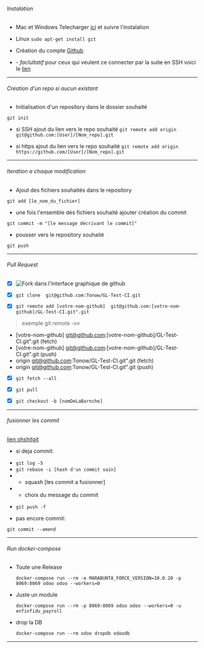 ###### Instalation

* Mac et Windows
Telecharger [ici](https://git-scm.com/downloads) et suivre l'instalation

* Linux ```sudo apt-get install git```

* Création du compte [Github](https://github.com/)

* *- faclultatif* pour ceux qui veulent ce connecter par la suite en SSH voici le [lien](https://help.github.com/articles/connecting-to-github-with-ssh/)

----


###### Création d'un repo si aucun existant

* Initialisation d'un repository dans le dossier souhaité

```git init```

* si SSH ajout du lien vers le repo souhaité
```git remote add origin git@github.com:[User]/[Nom_repo].git```

* si https ajout du lien vers le repo souhaité
```git remote add origin https://github.com/[User]/[Nom_repo].git```

-----


###### Iteration a chaque modification

* Ajout des fichiers souhaités dans le repository

```git add [le_nom_du_fichier]```

* une fois l'ensemble des fichiers souhaité ajouter création du commit

```git commit -m "[le message décrivant le commit]"```

* pousser vers le repository souhaité

```git push```

----



###### Pull Request

- [x] ![Fork dans l'interface graphique de github](https://github.com/Tonow/GL-Test-CI/blob/master/Capture%20d'%C3%A9cran%20de%202018-01-07%2020-49-43.png)

- [x] ```git clone 	git@github.com:Tonow/GL-Test-CI.git```

- [x] ```git remote add [votre-nom-github] 	git@github.com:[votre-nom-github]/GL-Test-CI.git".git```

> exemple git remote -vv
* [votre-nom-github]	git@github.com:[votre-nom-github]/GL-Test-CI.git".git (fetch)
* [votre-nom-github] git@github.com:[votre-nom-github]/GL-Test-CI.git".git (push)
* origin	git@github.com:Tonow/GL-Test-CI.git".git (fetch)
* origin	git@github.com:Tonow/GL-Test-CI.git".git (push)

- [x] ```git fetch --all```

- [x] ```git pull```

- [x] ```git checkout -b [nomDeLaBarnche]```

----


###### fusionner les commit
[lien ohshitgit](http://ohshitgit.com/)

- si deja commit:
 * ```git log -5```
 * ```git rebase -i [hash d'un commit sain] ```
 * - squash [les commit a fusionner]
 * - choix du message du commit
 - ```git push -f```


- pas encore commit:

```git commit --amend```

----



###### Run docker-compose

* Toute une Release

    ```docker-compose run --rm -e MARABUNTA_FORCE_VERSION=10.0.20 -p 8069:8069 odoo odoo --workers=0```

* Juste un module

    ```docker-compose run --rm -p 8069:8069 odoo odoo --workers=0 -u enfinfidu_payroll```

* drop la DB

    ```docker-compose run --rm odoo dropdb odoodb```

-----
